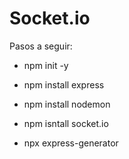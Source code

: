 # Socket.io

Pasos a seguir:
- npm init -y
- npm install express
- npm install nodemon
- npm isntall socket.io



- npx express-generator
